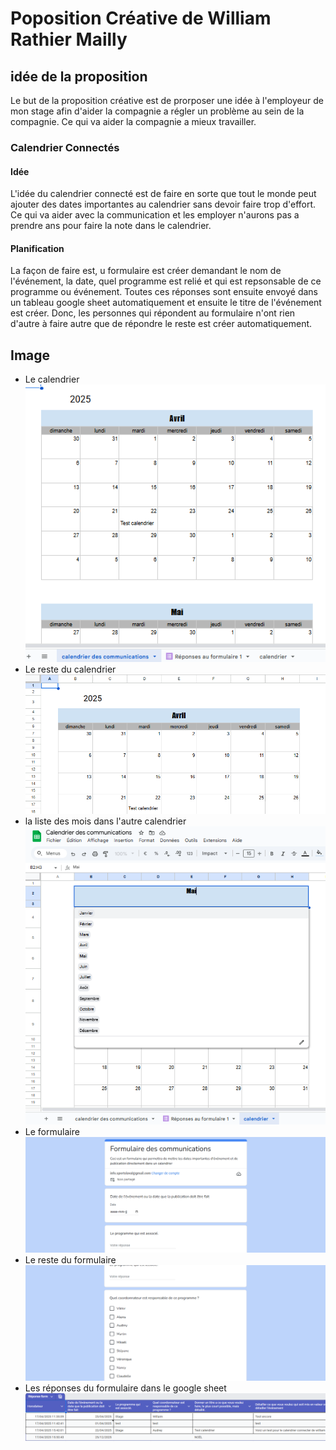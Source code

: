 # Poposition Créative de William Rathier Mailly
## idée de la proposition

Le but de la proposition créative est de prorposer une idée à l'employeur de mon stage afin d'aider la compagnie a régler un problème au sein de la compagnie. Ce qui va aider la compagnie a mieux travailler.

### Calendrier Connectés
#### Idée
L'idée du calendrier connecté est de faire en sorte que tout le monde peut ajouter des dates importantes au calendrier sans devoir faire trop d'effort. Ce qui va aider avec la communication et les employer n'aurons pas a prendre  ans pour faire la note dans le calendrier.

#### Planification
La façon de faire est, u formulaire est créer demandant le nom de l'événement, la date, quel programme est relié et qui est repsonsable de ce programme ou événement. Toutes ces réponses sont ensuite envoyé dans un tableau google sheet automatiquement et ensuite le titre de l'événement est créer. Donc, les personnes qui répondent au formulaire n'ont rien d'autre à faire autre que de répondre le reste est créer automatiquement.


## Image
- Le calendrier
![Le Calendrier](img_propostion_creative/calendrier_1.png)
- Le reste du calendrier
![Le reste du calendrier](img_propostion_creative/calendrier_2.png)
- la liste des mois dans l'autre calendrier
![Le calendrier avec sa liste de mois](img_propostion_creative/calendrier_liste.png)
- Le formulaire
![Le formulaire](img_propostion_creative/form.png)
- Le reste du formulaire
![Le reste du formulaire](img_propostion_creative/form_2.png)
- Les réponses du formulaire dans le google sheet
![Les réponses du formulaire](img_propostion_creative/reponses_form.png)

